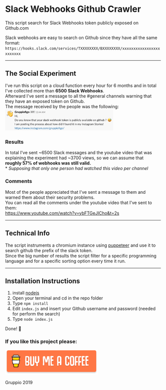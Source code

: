 # Slack Webhooks Github Crawler
This script search for Slack Webhooks token publicly exposed on Github.com

Slack webhooks are easy to search on Github since they have all the same format:
`https://hooks.slack.com/services/TXXXXXXXX/BXXXXXXXX/xxxxxxxxxxxxxxxxxxxxxxxx`

---

## The Social Experiment
I've run this script on a cloud function every hour for 6 months and in total I've collected more than **6500 Slack Webhooks**.  
Afterward I've sent a message to all the #general channels warning that they have an exposed token on Github.  
The message received by the people was the following:  
<img src="https://raw.githubusercontent.com/Gruppio/SlackWebhooksGithubCrawler/images/slackmessage.png" alt="Slack Message" width="350" >


### Results
In total I've sent ~6500 Slack messages and the youtube video that was explaining the experiment had ~3700 views, so we can assume that **roughly 57% of webhooks was still valid.**  
\* *Supposing that only one person had watched this video per channel*

### Comments
Most of the people appreciated that I've sent a message to them and warned them about their security problems.  
You can read all the comments under the youtube video that I've sent to them:  
https://www.youtube.com/watch?v=ybFTGeJICho&t=2s

---

## Technical Info

The script instruments a chromium instance using [puppeteer](https://developers.google.com/web/tools/puppeteer/) and use it to search github the prefix of the slack token.  
Since the big number of results the script filter for a specific programming language and for a specific sorting option every time it run.

---

## Installation Instructions
 1) install [nodejs](https://nodejs.org/en/) 
 2) Open your terminal and cd in the repo folder
 3) Type `npm install`
 4) Edit `index.js` and insert your Github username and password (needed for perform the search)
 5) Type `node index.js`

Done! 🎉 

### If you like this project please:

<a href="https://www.buymeacoffee.com/gruppio" target="_blank"><img src="https://raw.githubusercontent.com/Gruppio/SlackWebhooksGithubCrawler/images/buymeacoffee.png" alt="Buy Me A Coffee" width="300" ></a>

Gruppio 2019
